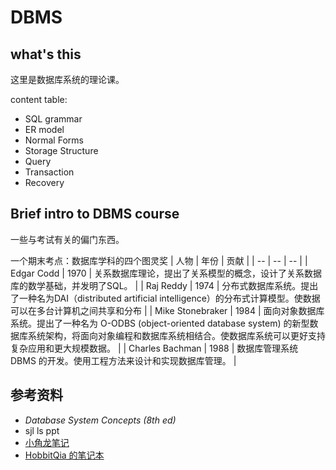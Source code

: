 # DBMS

## what's this
这里是数据库系统的理论课。

content table:

- SQL grammar
- ER model
- Normal Forms
- Storage Structure 
- Query
- Transaction
- Recovery


## Brief intro to DBMS course

一些与考试有关的偏门东西。

一个期末考点：数据库学科的四个图灵奖
| 人物 | 年份 | 贡献 |
| -- | -- | -- |
| Edgar Codd | 1970 | 关系数据库理论，提出了关系模型的概念，设计了关系数据库的数学基础，并发明了SQL。 |
| Raj Reddy | 1974 | 分布式数据库系统。提出了一种名为DAI（distributed artificial intelligence）的分布式计算模型。使数据可以在多台计算机之间共享和分布 |
| Mike Stonebraker | 1984 | 面向对象数据库系统。提出了一种名为 O-ODBS (object-oriented database system) 的新型数据库系统架构，将面向对象编程和数据库系统相结合。使数据库系统可以更好支持复杂应用和更大规模数据。 |
| Charles Bachman | 1988 | 数据库管理系统 DBMS 的开发。使用工程方法来设计和实现数据库管理。 |


## 参考资料

- *Database System Concepts (8th ed)*
- sjl ls ppt
- [小角龙笔记](#)
- [HobbitQia 的笔记本](https://note.hobbitqia.cc/DB/)
